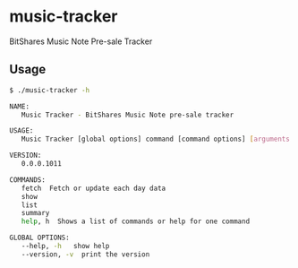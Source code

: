 # music-tracker

BitShares Music Note Pre-sale Tracker


## Usage

```sh
$ ./music-tracker -h

NAME:
   Music Tracker - BitShares Music Note pre-sale tracker

USAGE:
   Music Tracker [global options] command [command options] [arguments...]

VERSION:
   0.0.0.1011

COMMANDS:
   fetch  Fetch or update each day data
   show
   list
   summary
   help, h  Shows a list of commands or help for one command

GLOBAL OPTIONS:
   --help, -h   show help
   --version, -v  print the version
```